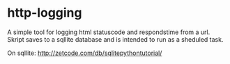 http-logging
============

A simple tool for logging html statuscode and respondstime from a url. Skript saves to a sqllite database and is intended to run as a sheduled task.

On sqllite: http://zetcode.com/db/sqlitepythontutorial/

